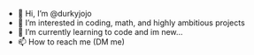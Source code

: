 - 👋 Hi, I’m @durkyjojo
- 👀 I’m interested in coding, math, and highly ambitious projects
- 🌱 I’m currently learning to code and im new...
- 📫 How to reach me (DM me)
